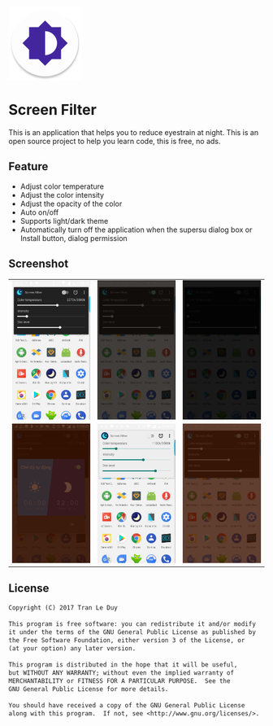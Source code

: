 ![](app/src/main/res/mipmap-xxhdpi/ic_launcher.png)

# Screen Filter
This is an application that helps you to reduce eyestrain at night.
This is an open source project to help you learn code, this is free, no ads.

## Feature
- Adjust color temperature
- Adjust the color intensity
- Adjust the opacity of the color
- Auto on/off
- Supports light/dark theme
- Automatically turn off the application when the supersu dialog box or Install button, dialog permission

## Screenshot
|                      |                |                         |
|---------------------:|---------------:|------------------------:|
|![](art/screenshot/Screenshot_20170824-230826.png)|![](art/screenshot/Screenshot_20170824-230830.png) |![](art/screenshot/Screenshot_20170824-230834.png) |
|![](art/screenshot/Screenshot_20170824-230842.png)| ![](art/screenshot/Screenshot_20170824-230852.png)|![](art/screenshot/Screenshot_20170824-230839.png) |

## License

    Copyright (C) 2017 Tran Le Duy

    This program is free software: you can redistribute it and/or modify
    it under the terms of the GNU General Public License as published by
    the Free Software Foundation, either version 3 of the License, or
    (at your option) any later version.

    This program is distributed in the hope that it will be useful,
    but WITHOUT ANY WARRANTY; without even the implied warranty of
    MERCHANTABILITY or FITNESS FOR A PARTICULAR PURPOSE.  See the
    GNU General Public License for more details.

    You should have received a copy of the GNU General Public License
    along with this program.  If not, see <http://www.gnu.org/licenses/>.
